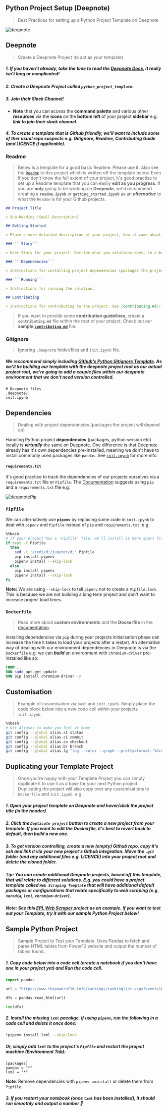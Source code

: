 ## Python Project Setup (Deepnote)
> Best Practices for setting up a Python Project Template on Deepnote

![deepnote](https://sportsdatasolutionsacademy.s3.eu-west-2.amazonaws.com/public/Links/deepnote.jpg)

## Deepnote
> Create a Deepnote Project (to act as your template)

##### 1. If you haven't already, take the time to read the [Deepnote Docs](https://docs.deepnote.com/), it really isn't long or complicated!

##### 2. Create a **Deepnote Project** called ```python_project_template```. 

##### 3. Join their **Slack Channel**!

+ **Note** that you can access the **command palette** and various other **resources** via the **icons** on the **bottom left** of your project **sidebar** e.g. ***link to join their slack channel***.

##### 4. To create a template that is Github friendly, we'll want to include some of ther usual repo suspects e.g. ***Gitignore***, ***Readme***, ***Contributing Guide*** (and ***LICENCE*** if applicable).

### Readme
> Below is a template for a good basic Readme. Please use it. Also see the [```Readme```](./Readme.md) to this project which is written off the template below. Even if you don't know the full extent of your project, it's good practise to set up a Readme template that you can easily **edit as you progress**. If you are ***only*** going to be working on ***Deepnote***, we'd recommend creating a **```readme.ipynb```** or **```getting_started.ipynb```** as an ***alternative*** to what the ```Readme``` is for your Github projects.

```markdown
## Project Title

> Sub-Heading (Small Description)

## Getting Started

> Place a more detailed description of your project, how it came about, inspiration, reading. 

### ```Story```

> User Story for your project. Decribe what you solutions does, in a brief step by step story.

### ```Dependencies```

> Instructions for installing project dependencies (packages the project will depend on).

### ```Running```

> Instructions for running the solution.

## Contributing

> Instructions for contributing to the project. See [contributing.md](./contributing.md)
```

> If you want to provide some **contribution guidelines**, create a **```contributing.md```** file within the root of your project. Check out our **sample [```contributing.md```](./contributing.md)** file.

### Gitignore
> Ignoring ```.deepnote``` folder/files and ```init.ipynb``` file.

##### We reccommend simply including [Github's Python Gitignore Template](https://github.com/github/gitignore/blob/master/Python.gitignore). As we'll be building our template with the deepnote project root as our actual project root, we're going to add a couple files within our deepnote environment that we don't need version controlled.

```
# Deepnote files
.deepnote/
init.ipynb
```

## Dependencies
> Dealing with project dependencies (packages the project will depend on)

Handling Python project **dependencies** (packages, python version etc) locally is ***virtually*** the same on Deepnote. One difference is that Deepnote already has it's own dependencies pre-installed, meaning we don't have to install commonly used packages like ```pandas```. See [```init.ipynb```](./init.ipynb) for more info. 

#### ```requirements.txt```

It's good practice to track the dependencies of our projects ourselves via a ```requirements.txt``` file or ```Pipfile```. The [Documentation](https://docs.deepnote.com/environment/python-requirements) suggests using ```pip``` and a ```requirements.txt``` file e.g.

![deepnotePip](https://mcusercontent.com/c977a94491aefa0b53bca6f72/images/798ac624-85a6-43c7-a7e7-1ce794be3924.gif)

### ```Pipfile```

We can alternatively use **```pipenv```** by replacing some code in ```init.ipynb``` to deal with ```pipenv``` and ```Pipfile``` instead of ```pip``` and ```requirements.txt```. e.g.

```bash
%%bash
# If your project has a 'Pipfile' file, we'll install it here apart from blacklisted packages that interfere with Deepnote (see above).
if test -f Pipfile
  then
    sed -i '/jedi/d;/jupyter/d;' Pipfile
    pip install pipenv
    pipenv install --skip-lock
  else 
    pip install pipenv
    pipenv install --skip-lock
fi
```

**Note:** We are using ```--skip-lock``` to tell ```pipenv``` not to create a ```Pipfile.lock```. This is because we are not building a long term project and don't want to increase project load times.

### ```Dockerfile```
> Read more about **custom environments** and the **Dockerfile** in the [documentation](https://docs.deepnote.com/environment/custom-environments).

Installing dependencies via ```pip``` during your projects initialisation phase can increase the time it takes to load your projects after a restart. An alternative way of dealing with our environment dependencies in Deepnote is via the ```Dockerfile``` e.g. we can ***build*** an environment with ```chromium-driver``` pre-installed like so:

```dockerfile
FROM ..
RUN sudo apt-get update
RUN pip install chromium-driver -y
```

## Customisation
> Example of cusomisation via ```bash``` and ```init.ipynb```. Simply place the code block below into a new code cell within your projects ```init.ipynb```.

```bash
%%bash
# Git Aliases to make you feel at home
git config --global alias.st status
git config --global alias.ci commit
git config --global alias.co checkout
git config --global alias.br branch
git config --global alias.lg "log --color --graph --pretty=format:'%Cred%h%Creset -%C(yellow)%d%Creset %s %Cgreen(%cr) %C(bold blue)<%an>%Creset' --abbrev-commit"
```

## Duplicating your Template Project
> Once you're happy with your Template Project you can simply duplicate it to use it as a base for your next Python project. Duplicating the project will also copy over any customisations to ```Dockerfile``` and ```init.ipynb```. e.g.

##### 1. Open your project template on Deepnote and hover/click the ***project title*** (in the ***header***).

##### 2. Click the ```Duplicate project``` button to create a new project from your template. If you want to ***edit*** the Dockerfile, it's best to revert back to default, then build a new one.

##### 3. To get version controlling, create a new (empty) Github repo, copy it's ***ssh*** and link it via your new project's Github integration. **Move the ```.git``` folder** (and any additional files e.g. LICENCE) **into your project root** and **delete the cloned folder**.

##### ***Tip:*** You can create additional Deepnote projects, based off this template, that will relate to different solutions. E.g. you could have a project template called ```Web Scraping Template``` that will have additional default packages or configurations that relate specifically to web scraping (e.g. ```nerodia```, ```lxml```, ```chromium-driver```).

##### ***Note:*** See this [EPL Web Scraper](https://deepnote.com/project/19f51d7b-ae79-4c51-906c-dee0138da144) project as an example. If you want to test out your Template, try it with our sample Python Project below!

## Sample Python Project

> Sample Project to Test your Template. Uses Pandas to fetch and parse HTML tables from Power10 website and output the number of tables found.

##### 1. **Copy** code below into a code cell (create a notebook if you don't have one in your project yet) and ***Run*** the code cell.

```python
import pandas

url = "https://www.thepowerof10.info/rankings/rankinglist.aspx?event=100&agegroup=ALL&sex=W&year=2020"

dfs = pandas.read_html(url)

len(dfs)
```

##### 2. Install the missing ```lxml``` pacakge. If using ```pipenv```, run the following in a cade cell and delete it once done:

```bash
!pipenv install lxml --skip-lock
```

##### Or, simply add ```lxml``` to the project's ```Pipfile``` and restart the **project machine (Environment Tab)**:

```
[packages]
pandas = "*"
lxml = "*"
```

**Note**: Remove dependencies with ```pipenv uninstall``` or delete them from ```Pipfile```.

##### 3. If you restart your notebook (once ```lxml``` has been installed), it should run smoothly and output a number 🎉 
